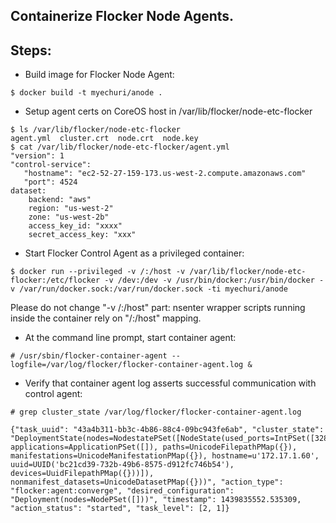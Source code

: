 ## Containerize Flocker Node Agents.


## Steps:

 * Build image for Flocker Node Agent:

```
$ docker build -t myechuri/anode .
```

 * Setup  agent certs on CoreOS host in /var/lib/flocker/node-etc-flocker

```
$ ls /var/lib/flocker/node-etc-flocker
agent.yml  cluster.crt  node.crt  node.key
$ cat /var/lib/flocker/node-etc-flocker/agent.yml 
"version": 1
"control-service":
   "hostname": "ec2-52-27-159-173.us-west-2.compute.amazonaws.com"
   "port": 4524
dataset:
    backend: "aws"
    region: "us-west-2"
    zone: "us-west-2b"
    access_key_id: "xxxx"
    secret_access_key: "xxx"
```

 * Start Flocker Control Agent as a privileged container:

```
$ docker run --privileged -v /:/host -v /var/lib/flocker/node-etc-flocker:/etc/flocker -v /dev:/dev -v /usr/bin/docker:/usr/bin/docker -v /var/run/docker.sock:/var/run/docker.sock -ti myechuri/anode
```

Please do not change "-v /:/host" part: nsenter wrapper scripts running inside the container rely on "/:/host" mapping.

 * At the command line prompt, start container agent:

```
# /usr/sbin/flocker-container-agent --logfile=/var/log/flocker/flocker-container-agent.log &

```

 * Verify that container agent log asserts successful communication with control agent:

```
# grep cluster_state /var/log/flocker/flocker-container-agent.log 

{"task_uuid": "43a4b311-bb3c-4b86-88c4-09bc943fe6ab", "cluster_state": "DeploymentState(nodes=NodestatePSet([NodeState(used_ports=IntPSet([32837]), applications=ApplicationPSet([]), paths=UnicodeFilepathPMap({}), manifestations=UnicodeManifestationPMap({}), hostname=u'172.17.1.60', uuid=UUID('bc21cd39-732b-49b6-8575-d912fc746b54'), devices=UuidFilepathPMap({}))]), nonmanifest_datasets=UnicodeDatasetPMap({}))", "action_type": "flocker:agent:converge", "desired_configuration": "Deployment(nodes=NodePSet([]))", "timestamp": 1439835552.535309, "action_status": "started", "task_level": [2, 1]}
```

